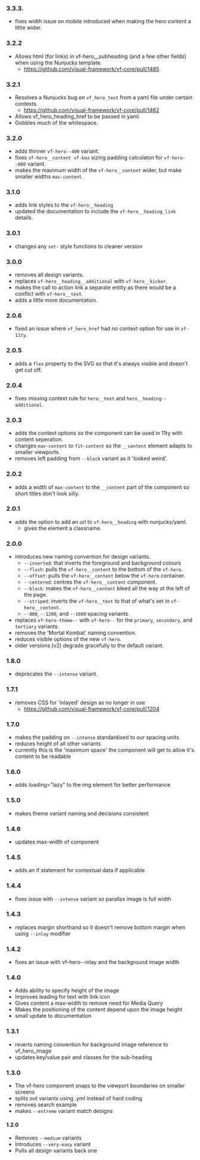 ### 3.3.3.

* fixes width issue on mobile introduced when making the hero content a little wider.

### 3.2.2

* Allows html (for links) in vf-hero__subheading (and a few other fields) when using the Nunjucks template.
  * https://github.com/visual-framework/vf-core/pull/1485

### 3.2.1

* Resolves a Nunjucks bug on `vf_hero_text` from a yaml file under certain contexts.
  * https://github.com/visual-framework/vf-core/pull/1462
* Allows vf_hero_heading_href to be passed in yaml.
* Gobbles much of the whitespace.

### 3.2.0

* adds thinner `vf-hero--400` variant.
* fixes `vf-hero__content vf-box` sizing padding calculaton for `vf-hero--800` variant.
* makes the maximum width of the `vf-hero__content` wider, but make smaller widths `max-content`.

### 3.1.0

* adds link styles to the `vf-hero__heading`
* updated the documentation to include the `vf-hero__heading_link` details.

### 3.0.1

* changes any `set-` style functions to cleaner version

### 3.0.0

* removes all design variants.
* replaces `vf-hero__heading__additional` with `vf-hero__kicker`.
* makes the call to action link a separate entity as there would be a conflict with `vf-hero__text`.
* adds a little more documentation.

### 2.0.6

* fixed an issue where `vf_hero_href` had no context option for use in `vf-11ty`.

### 2.0.5

* adds a `flex` property to the SVG so that it's always visible and doesn't get cut off.

### 2.0.4

* fixes missing context rule for `hero__text` and `hero__heading--additional`.

### 2.0.3

* adds the context options so the component can be used in 11ty with content seperation.
* changes `max-content` to `fit-content` so the `__content` element adapts to smaller viewports.
* removes left padding from `--block` variant as it 'looked weird'.

### 2.0.2

* adds a width of `max-content` to the `__content` part of the component so short titles don't look silly.

### 2.0.1

* adds the option to add an url to `vf-hero__heading` with nunjucks/yaml.
  * gives the element a classname.

### 2.0.0

* introduces new naming convention for design variants.
  * `--inverted`: that inverts the foreground and background colours
  * `--flush`: pulls the `vf-hero__content` to the bottom of the `vf-hero`.
  * `--offset`: pulls the `vf-hero__content` below the `vf-hero` container.
  * `--centered`: centres the `vf-hero__content` component.
  * `--block`: makes the `vf-hero__content` bleed all the way ot the left of the page.
  * `--striped`: inverts the `vf-hero__text` to that of what's set in `vf-hero__content`.
  * `--800`, `--1200`, and `--1600` spacing variants.
* replaces `vf-hero-theme--` with `vf-hero--` for the `primary`, `secondary`, and `tertiary` variants.
* removes the 'Mortal Kombat' naming convention.
* reduces visible options of the new `vf-hero`.
* older versions (v2) degrade gracefully to the default variant.

### 1.8.0

* deprecates the `--intense` variant.

### 1.7.1

* removes CSS for 'inlayed' design as no longer in use
  * https://github.com/visual-framework/vf-core/pull/1204

### 1.7.0

* makes the padding on `--intense` standardised to our spacing units
* reduces height of all other variants
* currently this is the 'maximum space' the component will get to allow it's content to be readable

### 1.6.0

* adds loading="lazy" to the img element for better performance

### 1.5.0

* makes theme variant naming and decisions consistent

### 1.4.6

* updates max-width of component

### 1.4.5

* adds an if statement for contextual data if applicable

### 1.4.4

* fixes issue with `--intense` variant so parallax image is full width

### 1.4.3

* replaces margin shorthand so it doesn't remove bottom margin when using `--inlay` modifier

### 1.4.2

* fixes an issue with vf-hero--inlay and the background image width

### 1.4.0

* Adds ability to specify height of the image
* Improves leading for text with link icon
* Gives content a max-width to remove need for Media Query
* Makes the positioning of the content depend upon the image height
* small update to documentation

### 1.3.1

* reverts naming convention for background image reference to vf_hero_image
* updates key/value pair and classes for the sub-heading

### 1.3.0

* The vf-hero component snaps to the viewport boundaries on smaller screens
* splits out variants using .yml instead of hard coding
* removes search example
* makes `--extreme` variant match designs

#### 1.2.0

* Removes `--medium` variants
* Introduces `--very-easy` variant
* Pulls all design variants back one
